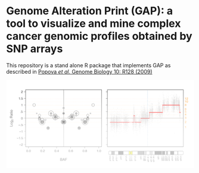 # Genome Alteration Print (GAP): a tool to visualize and mine complex cancer genomic profiles obtained by SNP arrays

This repository is a stand alone R package that implements GAP as described in [Popova *et al.* Genome Biology 10: R128 (2009)](https://genomebiology.biomedcentral.com/articles/10.1186/gb-2009-10-11-r128)


![Front page](https://github.com/ndbrown6/GAP/blob/master/ext/GAP.png)

